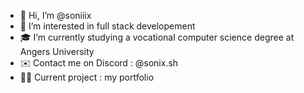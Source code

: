 - 👋 Hi, I’m @soniiix
- 👀 I’m interested in full stack developement
- 🎓 I’m currently studying a vocational computer science degree at Angers University
- ✉️ Contact me on Discord : @sonix.sh
- 👨‍💻 Current project : my portfolio

